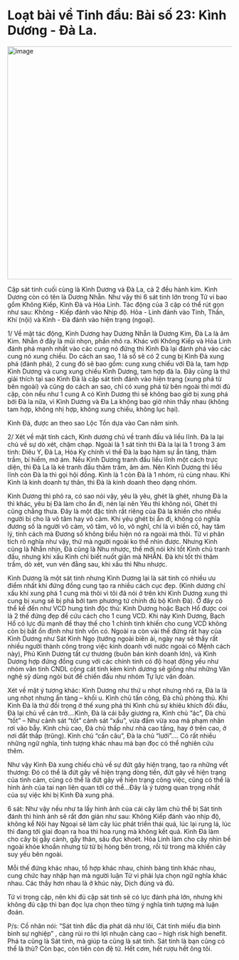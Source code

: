 # Loạt bài về Tinh đẩu: Bài số 23: Kình Dương - Đà La.

<img width="720" height="523" alt="image" src="https://github.com/user-attachments/assets/31bc545c-2e2f-49d4-ae24-02f4d5a53498" />

Cặp sát tinh cuối cùng là Kình Dương và Đà La, cả 2 đều hành kim. Kình Dương còn có tên là Dương Nhẫn. Như vậy thì 6 sát tinh lớn trong Tử vi bao gồm Không Kiếp, Kình Đà và Hỏa Linh. Tác động của 3 cặp có thể rút gọn như sau: Không - Kiếp đánh vào Nhịp độ. Hỏa - Linh đánh vào Tinh, Thần, Khí (nội) và Kình - Đà đánh vào hiện trạng (ngoại).

1/ Về mặt tác động, Kình Dương hay Dương Nhẫn là Dương Kim, Đà La là âm Kim. Nhẫn ở đây là mũi nhọn, phần nhô ra. Khác với Không Kiếp và Hỏa Linh đánh phá mạnh nhất vào các cung nó đứng thì Kình Đà lại đánh phá vào các cung nó xung chiếu. Do cách an sao, 1 lá số sẽ có 2 cung bị Kình Đà xung phá (đánh phá), 2 cung đó sẽ bao gồm: cung xung chiếu với Đà la, tam hợp Kình Dương và cung xung chiếu Kình Dương, tam hợp đà la. Đây cũng là thứ giải thích tại sao Kình Đà là cặp sát tinh đánh vào hiện trạng (xung phá từ bên ngoài) và cũng do cách an sao, chỉ có xung phá từ bên ngoài thì mới đủ cặp, còn nếu như 1 cung A có Kình Dương thì sẽ không bao giờ bị xung phá bởi Đà la nữa, vì Kình Dương và Đa La không bao giờ nhìn thấy nhau (không tam hợp, không nhị hợp, không xung chiếu, không lục hại).

Kình Đà, được an theo sao Lộc Tồn dựa vào Can năm sinh.

2/ Xét về mặt tính cách, Kình dương chủ về tranh đấu và liều lĩnh. Đà la lại chủ về sự dò xét, chậm chạp. Ngoài là 1 sát tinh thì Đà la lại là 1 trong 3 ám tinh: Diêu Y, Đà La, Hóa Kỵ chính vì thế Đà la bao hàm sự ẩn tàng, thâm trầm, bí hiểm, mờ ám. Nếu Kình Dương tranh đấu liều lĩnh một cách trực diện, thì Đà La là kẻ tranh đấu thâm trầm, âm ám. Nên Kình Dương thì liều lĩnh còn Đà la thì gọi hội đồng. Kình là 1 còn Đà là 1 nhóm, rủ cùng nhau. Khi Kình là kinh doanh tự thân, thì Đà là kinh doanh theo dạng nhóm.

Kình Dương thì phô ra, có sao nói vậy, yêu là yêu, ghét là ghét, nhưng Đà la thì khác, yêu bị Đà làm cho ẩn đi, nén lại nên Yêu thì không nói, Ghét thì cũng chẳng thưa. Đây là một đặc tính rất riêng của Đà la khiến cho nhiều người bị cho là vô tâm hay vô cảm. Khi yêu ghét bị ẩn đi, không có nghĩa đương số là người vô cảm, vô tâm, vô lo, vô nghĩ, chỉ là vì biến cố, hay tâm lý, tính cách mà Đương số không biểu hiện nó ra ngoài mà thôi. Tử vi phân tích rõ nghĩa như vậy, thứ mà người ngoài ko thể nhìn được. Nhưng Kình cũng là Nhẫn nhịn, Đà cũng là Nhu nhược, thế mới nói khi tốt Kình chủ tranh đấu, nhưng khi xấu Kình chỉ biết nuốt giận mà NHẪN. Đà khi tốt thì thâm trầm, dò xét, vun vén đằng sau, khi xấu thì Nhu nhược.

Kình Dương là một sát tinh nhưng Kình Dương lại là sát tinh có nhiều ưu điểm nhất khi đứng đồng cung tạo ra nhiều cách cục đẹp. (Kình dương chỉ xấu khi xung phá 1 cung mà thôi vì tôi đã nói ở trên khi Kình Dương xung thì cung bị xung sẽ bị phá bởi tam phương tứ chính đủ bộ Kình Đà). Ở đây có thể kể đến như VCD hung tinh độc thủ: Kình Dương hoặc Bạch Hổ được coi là 2 thế đứng đẹp để cứu cách cho 1 cung VCD. Khi này Kình Dương, Bạch Hổ có lực đủ mạnh để thay thế cho 1 chính tinh khiến cho cung VCD không còn bị bất ổn định như tính vốn có. Ngoài ra còn vài thế đứng rất hay của Kình Dương như Sát Kình Ngọ (tướng ngoài biên ải, ngày nay sẽ thấy rất nhiều người thành công trong việc kinh doanh với nước ngoài có Mệnh cách này), Phủ Kình Dương tất cự thương (buôn bán kinh doanh lớn), và Kình Dương hợp đứng đồng cung với các chính tinh có độ hoạt động yếu như nhóm văn tinh CNDL cộng cát tinh kèm kình dương sẽ giống như những Văn nghệ sỹ dùng ngòi bút để chiến đấu như nhóm Tự lực văn đoàn.

Xét về mặt ý tượng khác: Kình Dương như thứ u nhọt nhưng nhô ra, Đà la là ung nhọt nhưng ẩn tàng – khối u. Kình chủ tấn công, Đà chủ phòng thủ. Khi Kình Đà là thứ đối trọng ở thế xung phá thì Kình chủ sự khiêu khích đối đầu, Đà lại chủ về cản trở….Kình, Đà là cái bẫy giương ra, Kình chủ “ác”, Đà chủ “tốt” – Như cảnh sát “tốt” cảnh sát “xấu”, vừa đấm vừa xoa mà phạm nhân rơi vão bẫy. Kình chủ cao, Đà chủ thấp như nhà cao tầng, hay ở trên cao, ở nơi đất thấp (trũng). Kình chủ “cần câu”, Đà la chủ “lưới”…. Có rất nhiều những ngữ nghĩa, tinh tượng khác nhau mà bạn đọc có thể nghiên cứu thêm.

Như vậy Kình Đà xung chiếu chủ về sự đứt gãy hiện trạng, tạo ra những vết thương: Đó có thể là đứt gãy về hiện trạng dòng tiền, đứt gãy về hiện trạng của tình cảm, cũng có thể là đứt gãy về hiện trạng công việc, cũng có thể là hình ảnh của tai nạn liên quan tới cơ thể...Đây là ý tượng quan trọng nhất của sự việc khi bị Kình Đà xung phá.

6 sát: Như vậy nếu như ta lấy hình ảnh của cái cây làm chủ thể bị Sát tinh đánh thì hình ảnh sẽ rất đơn giản như sau: Không Kiếp đánh vào nhịp độ, không kể Nội hay Ngoại sẽ làm cây lúc phát triển thái quá, lúc lại rụng lá, lúc thì đang tới giai đoạn ra hoa thì hoa rụng mà không kết quả. Kình Đà làm cho cây bị gẫy cành, gẫy thân, sâu đục khoét. Hỏa Linh làm cho cây nhìn bề ngoài khỏe khoắn nhưng từ từ bị hỏng bên trong, rồi từ trong mà khiến cây suy yếu bên ngoài.

Mỗi thế đứng khác nhau, tổ hợp khác nhau, chính bàng tinh khác nhau, cung chức hay nhập hạn mà người luận Tử vi phải lựa chọn ngữ nghĩa khác nhau. Các thầy hơn nhau là ở khúc này, Dịch đúng và đủ.

Tử vi trọng cặp, nên khi đủ cặp sát tinh sẽ có lực đánh phá lớn, nhưng khi không đủ cặp thì bạn đọc lựa chọn theo từng ý nghĩa tinh tượng mà luận đoán.

P/s: Cổ nhân nói: “Sát tinh đắc địa phát dã như lôi, Cát tinh miếu địa bình bình sự nghiệp” , càng rủi ro thì lợi nhuận càng cao – high risk high benefit. Phá ta cũng là Sát tinh, mà giúp ta cũng là sát tinh. Sát tinh là bạn cũng có thể là thù? Còn bạc, còn tiền còn đệ tử. Hết cơm, hết rượu hết ông tôi.

